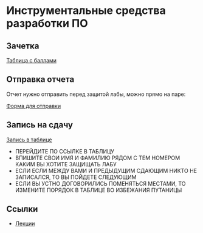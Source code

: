 # Инструментальные средства разработки ПО

## Зачетка
[Таблица с баллами](https://docs.google.com/spreadsheets/d/1YBK60x-2L0yD7gju4-BzX7ii0b4oQPBfIUOBx4Y-aXc/edit?gid=0#gid=0)

## Отправка отчета
Отчет нужно отправить перед защитой лабы, можно прямо на паре:

[Форма для отправки](https://forms.gle/P1SgH6CWJuGqDyncA)

## Запись на сдачу
[Запись в таблице](https://docs.google.com/spreadsheets/d/1j7cDYjS8aXjpri6xmiZjrn745wy2dCDw6YuIhGCuXwA/edit?usp=sharing)
- ПЕРЕЙДИТЕ ПО ССЫЛКЕ В ТАБЛИЦУ
- ВПИШИТЕ СВОИ ИМЯ И ФАМИЛИЮ РЯДОМ С ТЕМ НОМЕРОМ КАКИМ ВЫ ХОТИТЕ ЗАЩИЩАТЬ ЛАБУ
- ЕСЛИ ЕСЛИ МЕЖДУ ВАМИ И ПРЕДЫДУЩИМ СДАЮЩИМ НИКТО НЕ ЗАПИСАЛСЯ, ТО ВЫ ПОЙДЕТЕ СЛЕДУЮЩИМ
- ЕСЛИ ВЫ УСТНО ДОГОВОРИЛИСЬ ПОМЕНЯТЬСЯ МЕСТАМИ, ТО ИЗМЕНИТЕ ПОРЯДОК В ТАБЛИЦЕ ВО ИЗБЕЖАНИЯ ПУТАНИЦЫ

## Ссылки
- [Лекции](https://drive.google.com/drive/folders/12_9Lt4PuEG9qQC2-KN4fQcM9zvxHSH4b)

